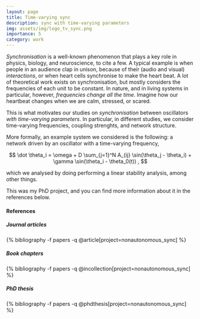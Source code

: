 ```yaml
---
layout: page
title: Time-varying sync
description: sync with time-varying parameters
img: assets/img/logo_tv_sync.png
importance: 5
category: work
---
```


*Synchronisation* is a well-known phenomenon that plays a key role in physics, biology, and neuroscience, to cite a few. A typical example is when people in an audience clap in unison, because of their (audio and visual) *interactions*, or when heart cells synchronise to make the heart beat. A lot of theoretical work exists on synchronisation, but mostly considers the frequencies of each unit to be constant. In nature, and in living systems in particular, however, *frequencies change all the time*. Imagine how our heartbeat changes when we are calm, stressed, or scared. 

This is what motivates our studies on *synchronisation* between oscillators *with time-varying parameters*. In particular, in different studies, we consider time-varying frequencies, coupling strenghts, and network structure. 

More formally, an example system we considered is the following: a network driven by an oscillator with a time-varying frequency,

$$ \dot \theta_i = \omega + D \sum_{j=1}^N A_{ij} \sin(\theta_j - \theta_i) + \gamma \sin(\theta_i - \theta_0(t)) , $$ 

which we analysed by doing performing a linear stability analysis, among other things.

This was my PhD project, and you can find more information about it in the references below. 

#### References

##### Journal articles

<div class="publications">
{% bibliography -f papers -q @article[project=nonautonomous_sync] %}
</div>

##### Book chapters 

<div class="publications">
{% bibliography -f papers -q @incollection[project=nonautonomous_sync] %}
</div>

##### PhD thesis

<div class="publications">
{% bibliography -f papers -q @phdthesis[project=nonautonomous_sync] %}
</div>
